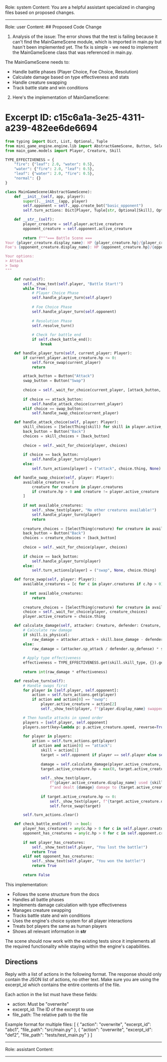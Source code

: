 Role: system
Content: You are a helpful assistant specialized in changing files based on proposed changes.
__________________
Role: user
Content: ## Proposed Code Change
1. Analysis of the issue:
The error shows that the test is failing because it can't find the MainGameScene module, which is imported in main.py but hasn't been implemented yet. The fix is simple - we need to implement the MainGameScene class that was referenced in main.py.

The MainGameScene needs to:
- Handle battle phases (Player Choice, Foe Choice, Resolution)
- Calculate damage based on type effectiveness and stats
- Handle creature swapping
- Track battle state and win conditions

2. Here's the implementation of MainGameScene:

# Excerpt ID: c15c6a1a-3e25-4311-a239-482ee6de6694
```python main_game/scenes/main_game_scene.py
from typing import Dict, List, Optional, Tuple
from mini_game_engine.engine.lib import AbstractGameScene, Button, SelectThing, DictionaryChoice
from main_game.models import Player, Creature, Skill

TYPE_EFFECTIVENESS = {
    "fire": {"leaf": 2.0, "water": 0.5},
    "water": {"fire": 2.0, "leaf": 0.5},
    "leaf": {"water": 2.0, "fire": 0.5},
    "normal": {}
}

class MainGameScene(AbstractGameScene):
    def __init__(self, app, player):
        super().__init__(app, player)
        self.opponent = self._app.create_bot("basic_opponent")
        self.turn_actions: Dict[Player, Tuple[str, Optional[Skill], Optional[Creature]]] = {}

    def __str__(self):
        player_creature = self.player.active_creature
        opponent_creature = self.opponent.active_creature
        
        return f"""=== Battle Scene ===
Your {player_creature.display_name}: HP {player_creature.hp}/{player_creature.max_hp}
Foe's {opponent_creature.display_name}: HP {opponent_creature.hp}/{opponent_creature.max_hp}

Your options:
> Attack
> Swap
"""

    def run(self):
        self._show_text(self.player, "Battle Start!")
        while True:
            # Player Choice Phase
            self.handle_player_turn(self.player)
            
            # Foe Choice Phase
            self.handle_player_turn(self.opponent)
            
            # Resolution Phase
            self.resolve_turn()
            
            # Check for battle end
            if self.check_battle_end():
                break

    def handle_player_turn(self, current_player: Player):
        if current_player.active_creature.hp <= 0:
            self.force_swap(current_player)
            return

        attack_button = Button("Attack")
        swap_button = Button("Swap")
        
        choice = self._wait_for_choice(current_player, [attack_button, swap_button])
        
        if choice == attack_button:
            self.handle_attack_choice(current_player)
        elif choice == swap_button:
            self.handle_swap_choice(current_player)

    def handle_attack_choice(self, player: Player):
        skill_choices = [SelectThing(skill) for skill in player.active_creature.skills]
        back_button = Button("Back")
        choices = skill_choices + [back_button]
        
        choice = self._wait_for_choice(player, choices)
        
        if choice == back_button:
            self.handle_player_turn(player)
        else:
            self.turn_actions[player] = ("attack", choice.thing, None)

    def handle_swap_choice(self, player: Player):
        available_creatures = [
            creature for creature in player.creatures 
            if creature.hp > 0 and creature != player.active_creature
        ]
        
        if not available_creatures:
            self._show_text(player, "No other creatures available!")
            self.handle_player_turn(player)
            return
            
        creature_choices = [SelectThing(creature) for creature in available_creatures]
        back_button = Button("Back")
        choices = creature_choices + [back_button]
        
        choice = self._wait_for_choice(player, choices)
        
        if choice == back_button:
            self.handle_player_turn(player)
        else:
            self.turn_actions[player] = ("swap", None, choice.thing)

    def force_swap(self, player: Player):
        available_creatures = [c for c in player.creatures if c.hp > 0]
        
        if not available_creatures:
            return
            
        creature_choices = [SelectThing(creature) for creature in available_creatures]
        choice = self._wait_for_choice(player, creature_choices)
        player.active_creature = choice.thing

    def calculate_damage(self, attacker: Creature, defender: Creature, skill: Skill) -> int:
        # Calculate raw damage
        if skill.is_physical:
            raw_damage = attacker.attack + skill.base_damage - defender.defense
        else:
            raw_damage = (attacker.sp_attack / defender.sp_defense) * skill.base_damage
            
        # Apply type effectiveness
        effectiveness = TYPE_EFFECTIVENESS.get(skill.skill_type, {}).get(defender.creature_type, 1.0)
        
        return int(raw_damage * effectiveness)

    def resolve_turn(self):
        # Handle swaps first
        for player in [self.player, self.opponent]:
            action = self.turn_actions.get(player)
            if action and action[0] == "swap":
                player.active_creature = action[2]
                self._show_text(player, f"{player.display_name} swapped to {action[2].display_name}!")

        # Then handle attacks in speed order
        players = [self.player, self.opponent]
        players.sort(key=lambda p: p.active_creature.speed, reverse=True)
        
        for player in players:
            action = self.turn_actions.get(player)
            if action and action[0] == "attack":
                skill = action[1]
                target = self.opponent if player == self.player else self.player
                
                damage = self.calculate_damage(player.active_creature, target.active_creature, skill)
                target.active_creature.hp = max(0, target.active_creature.hp - damage)
                
                self._show_text(player, 
                    f"{player.active_creature.display_name} used {skill.display_name} "
                    f"and dealt {damage} damage to {target.active_creature.display_name}!")
                
                if target.active_creature.hp <= 0:
                    self._show_text(player, f"{target.active_creature.display_name} was knocked out!")
                    self.force_swap(target)

        self.turn_actions.clear()

    def check_battle_end(self) -> bool:
        player_has_creatures = any(c.hp > 0 for c in self.player.creatures)
        opponent_has_creatures = any(c.hp > 0 for c in self.opponent.creatures)
        
        if not player_has_creatures:
            self._show_text(self.player, "You lost the battle!")
            return True
        elif not opponent_has_creatures:
            self._show_text(self.player, "You won the battle!")
            return True
            
        return False
```

This implementation:
- Follows the scene structure from the docs
- Handles all battle phases
- Implements damage calculation with type effectiveness
- Manages creature swapping
- Tracks battle state and win conditions
- Uses the engine's choice system for all player interactions
- Treats bot players the same as human players
- Shows all relevant information in __str__

The scene should now work with the existing tests since it implements all the required functionality while staying within the engine's capabilities.

## Directions
Reply with a list of actions in the following format. The response should only contain the JSON list of actions, no other text.
Make sure you are using the excerpt_id which contains the entire contents of the file.

Each action in the list must have these fields:
- action: Must be "overwrite"
- excerpt_id: The ID of the excerpt to use
- file_path: The relative path to the file

Example format for multiple files:
[
    {
        "action": "overwrite",
        "excerpt_id": "abc1",
        "file_path": "src/main.py"
    },
    {
        "action": "overwrite",
        "excerpt_id": "def2",
        "file_path": "tests/test_main.py"
    }
]
__________________
Role: assistant
Content: 
__________________
